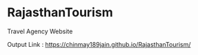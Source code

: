 # RajasthanTourism
Travel Agency Website

Output Link : https://chinmay189jain.github.io/RajasthanTourism/
